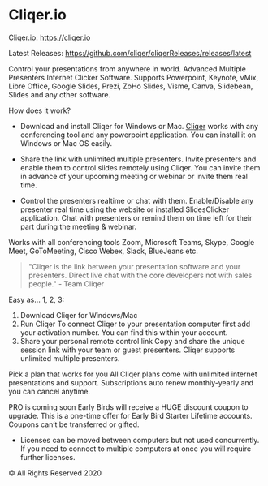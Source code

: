 # Cliqer.io

Cliqer.io: https://cliqer.io

Latest Releases: https://github.com/cliqer/cliqerReleases/releases/latest

Control your presentations from anywhere in world. Advanced Multiple Presenters Internet Clicker Software.
Supports Powerpoint, Keynote, vMix, Libre Office, Google Slides, Prezi, ZoHo Slides, Visme, Canva, Slidebean, Slides and any other software.

How does it work?

- Download and install Cliqer for Windows or Mac. [Cliqer](https://cliqer.io) works with any conferencing tool and any powerpoint application. You can install it on Windows or Mac OS easily.

- Share the link with unlimited multiple presenters. Invite presenters and enable them to control slides remotely using Cliqer. You can invite them in advance of your upcoming meeting or webinar or invite them real time.

- Control the presenters realtime or chat with them. Enable/Disable any presenter real time using the website or installed SlidesClicker application. Chat with presenters or remind them on time left for their part during the meeting & webinar.

Works with all conferencing tools
Zoom, Microsoft Teams, Skype, Google Meet, GoToMeeting, Cisco Webex, Slack, BlueJeans etc.

> "Cliqer is the link between your presentation software and your presenters.
> Direct live chat with the core developers not with sales people." - Team Cliqer

Easy as... 1, 2, 3:
1. Download Cliqer for Windows/Mac
2. Run Cliqer
    To connect Cliqer to your presentation computer first add your activation number.
    You can find this within your account.
3. Share your personal remote control link
    Copy and share the unique session link with your team or guest presenters. Cliqer supports unlimited multiple presenters. 

Pick a plan that works for you
All Cliqer plans come with unlimited internet presentations and support.
Subscriptions auto renew monthly-yearly and you can cancel anytime.

PRO is coming soon
Early Birds will receive a HUGE discount coupon to upgrade. This is a one-time offer for Early Bird Starter Lifetime accounts. Coupons can’t be transferred or gifted.

* Licenses can be moved between computers but not used concurrently.
If you need to connect to multiple computers at once you will require further licenses.

© All Rights Reserved 2020
